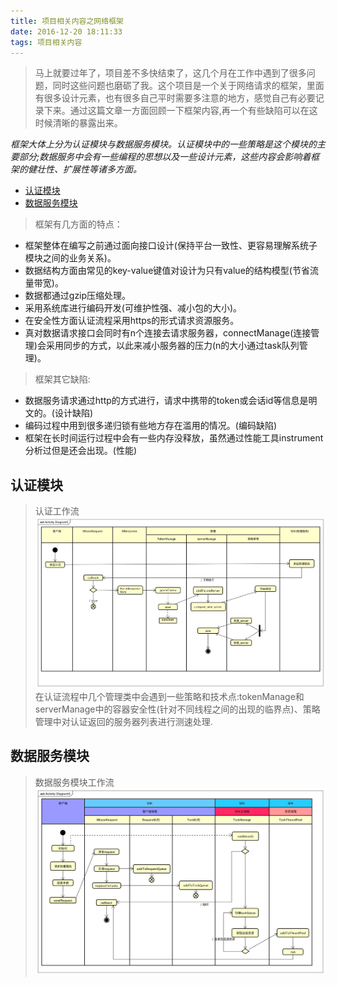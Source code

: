 ```yaml
---
title: 项目相关内容之网络框架
date: 2016-12-20 18:11:33
tags: 项目相关内容
---
```

>马上就要过年了，项目差不多快结束了，这几个月在工作中遇到了很多问题，同时这些问题也磨砺了我。这个项目是一个关于网络请求的框架，里面有很多设计元素，也有很多自己平时需要多注意的地方，感觉自己有必要记录下来。通过这篇文章一方面回顾一下框架内容,再一个有些缺陷可以在这时候清晰的暴露出来。
<!--more-->

*框架大体上分为认证模块与数据服务模块。认证模块中的一些策略是这个模块的主要部分;数据服务中会有一些编程的思想以及一些设计元素，这些内容会影响着框架的健壮性、扩展性等诸多方面。*

* [认证模块](#认证模块)
* [数据服务模块](#数据服务模块)

>框架有几方面的特点：

* 框架整体在编写之前通过面向接口设计(保持平台一致性、更容易理解系统子模块之间的业务关系)。
* 数据结构方面由常见的key-value键值对设计为只有value的结构模型(节省流量带宽)。
* 数据都通过gzip压缩处理。
* 采用系统库进行编码开发(可维护性强、减小包的大小)。
* 在安全性方面认证流程采用https的形式请求资源服务。
* 真对数据请求接口会同时有n个连接去请求服务器，connectManage(连接管理)会采用同步的方式，以此来减小服务器的压力(n的大小通过task队列管理)。

>框架其它缺陷:

* 数据服务请求通过http的方式进行，请求中携带的token或会话id等信息是明文的。(设计缺陷)
* 编码过程中用到很多递归锁有些地方存在滥用的情况。(编码缺陷)
* 框架在长时间运行过程中会有一些内存没释放，虽然通过性能工具instrument分析过但是还会出现。(性能)

认证模块
------
>认证工作流
![header](项目相关内容之网络框架/auth.png)
>在认证流程中几个管理类中会遇到一些策略和技术点:tokenManage和serverManage中的容器安全性(针对不同线程之间的出现的临界点)、策略管理中对认证返回的服务器列表进行测速处理.

数据服务模块
------
>数据服务模块工作流
![header](项目相关内容之网络框架/network.png)